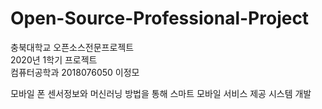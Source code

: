 # Open-Source-Professional-Project
충북대학교 오픈소스전문프로젝트   
2020년 1학기 프로젝트   
컴퓨터공학과 2018076050 이정모

모바일 폰 센서정보와 머신러닝 방법을 통해 스마트 모바일 서비스 제공 시스템 개발
